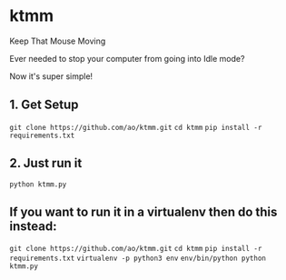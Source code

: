 # ktmm
Keep That Mouse Moving

Ever needed to stop your computer from going into Idle mode?

Now it's super simple!

## 1. Get Setup

`git clone https://github.com/ao/ktmm.git`
`cd ktmm`
`pip install -r requirements.txt`

## 2. Just run it
`python ktmm.py`


## If you want to run it in a virtualenv then do this instead:

`git clone https://github.com/ao/ktmm.git`
`cd ktmm`
`pip install -r requirements.txt`
`virtualenv -p python3 env`
`env/bin/python python ktmm.py`
